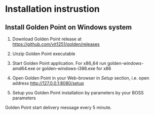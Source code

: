 # Installation instrustion

## Install Golden Point on Windows system

1. Download Golden Point release at https://github.com/vit1251/golden/releases

2. Unzip Golden Point executable

3. Start Golden Point application. For x86_64 run golden-windows-amd64.exe or golden-windows-i386.exe for x86

4. Open Golden Point in your Web-browser in *Setup* section, i.e. open address http://127.0.0.1:8080/setup

5. Setup you Golden Point installation by parameters by your BOSS parameters

Golden Point start delivery message every 5 minute.

